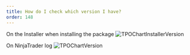 ```yaml
---
title: How do I check which version I have?
order: 148
---
```

On the Installer when installing the package
![TPOChartInstallerVersion](/media/TPOChartInstallerVersion.png)

On NinjaTrader log
![TPOChartVersion](/media/TPOChartVersion.png)
